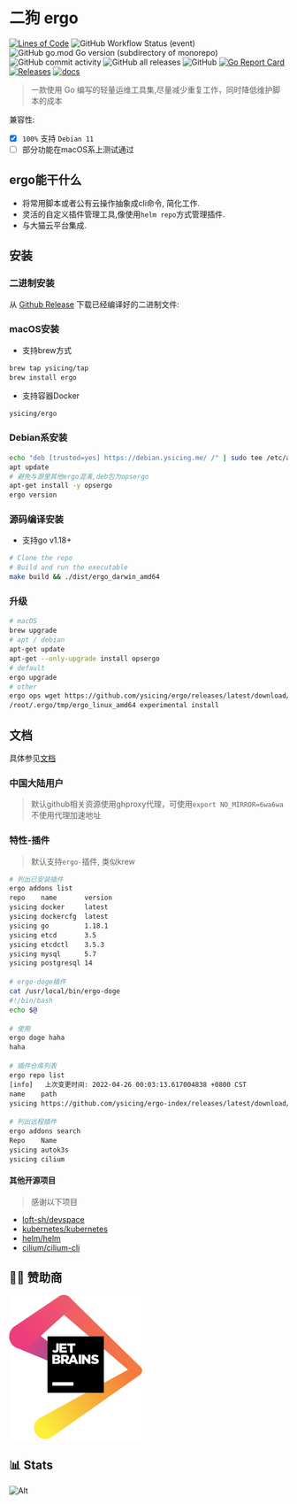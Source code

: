 # 二狗 ergo

[![Lines of Code](https://sonarcloud.io/api/project_badges/measure?project=ysicing_ergo&metric=ncloc)](https://sonarcloud.io/dashboard?id=ysicing_ergo)
![GitHub Workflow Status (event)](https://img.shields.io/github/workflow/status/ysicing/ergo/tag?style=flat-square)
![GitHub go.mod Go version (subdirectory of monorepo)](https://img.shields.io/github/go-mod/go-version/ysicing/ergo?filename=go.mod&style=flat-square)
![GitHub commit activity](https://img.shields.io/github/commit-activity/w/ysicing/ergo?style=flat-square)
![GitHub all releases](https://img.shields.io/github/downloads/ysicing/ergo/total?style=flat-square)
![GitHub](https://img.shields.io/github/license/ysicing/ergo?style=flat-square)
[![Go Report Card](https://goreportcard.com/badge/github.com/ysicing/ergo)](https://goreportcard.com/report/github.com/ysicing/ergo)
[![Releases](https://img.shields.io/github/release-pre/ysicing/ergo.svg)](https://github.com/ysicing/ergo/releases)
[![docs](https://img.shields.io/badge/docs-done-green)](https://ysicing.github.io/ergo/)

> 一款使用 Go 编写的轻量运维工具集,尽量减少重复工作，同时降低维护脚本的成本

兼容性:

- [x] `100%` 支持 `Debian 11`
- [ ] 部分功能在macOS系上测试通过

## ergo能干什么

- 将常用脚本或者公有云操作抽象成cli命令, 简化工作.
- 灵活的自定义插件管理工具,像使用`helm repo`方式管理插件.
- 与大猫云平台集成.

## 安装

### 二进制安装

从 [Github Release](https://github.com/ysicing/ergo/releases) 下载已经编译好的二进制文件:

### macOS安装

- 支持brew方式

```bash
brew tap ysicing/tap
brew install ergo
```

- 支持容器Docker

```bash
ysicing/ergo
```

### Debian系安装

```bash
echo "deb [trusted=yes] https://debian.ysicing.me/ /" | sudo tee /etc/apt/sources.list.d/ergo.list
apt update
# 避免与源里其他ergo混淆,deb包为opsergo
apt-get install -y opsergo
ergo version
```

### 源码编译安装

- 支持go v1.18+

```bash
# Clone the repo
# Build and run the executable
make build && ./dist/ergo_darwin_amd64 
```

### 升级

```bash
# macOS
brew upgrade
# apt / debian
apt-get update
apt-get --only-upgrade install opsergo
# default
ergo upgrade
# other
ergo ops wget https://github.com/ysicing/ergo/releases/latest/download/ergo_linux_amd64
/root/.ergo/tmp/ergo_linux_amd64 experimental install
```

## 文档

具体参见[文档](./docs/index.md)

### 中国大陆用户

> 默认github相关资源使用ghproxy代理，可使用`export NO_MIRROR=6wa6wa`不使用代理加速地址

### 特性-插件

> 默认支持`ergo-`插件, 类似krew

```bash
# 列出已安装插件
ergo addons list
repo    name       version
ysicing docker     latest
ysicing dockercfg  latest
ysicing go         1.18.1
ysicing etcd       3.5
ysicing etcdctl    3.5.3
ysicing mysql      5.7
ysicing postgresql 14

# ergo-doge插件
cat /usr/local/bin/ergo-doge
#!/bin/bash
echo $@

# 使用
ergo doge haha
haha

# 插件仓库列表
ergo repo list
[info]   上次变更时间: 2022-04-26 00:03:13.617004838 +0800 CST
name    path                                                                        source
ysicing https://github.com/ysicing/ergo-index/releases/latest/download/default.yaml remote

# 列出远程插件
ergo addons search
Repo    Name
ysicing autok3s
ysicing cilium
```

#### 其他开源项目

> 感谢以下项目

- [loft-sh/devspace](https://github.com/loft-sh/devspace)
- [kubernetes/kubernetes](https://github.com/kubernetes/kubernetes)
- [helm/helm](https://github.com/helm/helm)
- [cilium/cilium-cli](https://github.com/cilium/cilium-cli)

## 🎉🎉 赞助商

[![jetbrains](docs/jetbrains.svg)](https://www.jetbrains.com/?from=ergo)

## 📊 Stats

![Alt](https://repobeats.axiom.co/api/embed/7067f86501e4c17c2f638dcc419df0a047b01208.svg "Repobeats analytics image")
